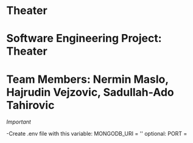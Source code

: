 # Theater
# Software Engineering Project: Theater
# Team Members: Nermin Maslo, Hajrudin Vejzovic, Sadullah-Ado Tahirovic


*Important*

-Create .env file with this variable: MONGODB_URI = ''
optional: PORT =